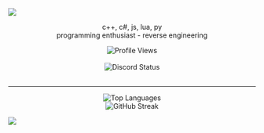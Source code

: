 <img src="assets/flipped.png">

<p align="center">
  c++, c#, js, lua, py
  <br>
  programming enthusiast - reverse engineering  
</p>

<p align="center">
  <img src="https://komarev.com/ghpvc/?username=jqms&style=for-the-badge&color=red" alt="Profile Views">
  <br><br>
  <img src="https://lanyard.cnrad.dev/api/582594004479246343?borderRadius=5px&animated=:true" alt="Discord Status">
  <br><br>
</p>

<hr>

<p align="center">
  <img src="https://github-readme-stats.vercel.app/api/top-langs/?username=jqms&theme=dark&hide_border=true&include_all_commits=true&count_private=false" alt="Top Languages">
  <br>
  <img src="https://github-readme-streak-stats.herokuapp.com/?user=jqms&theme=dark&hide_border=true" alt="GitHub Streak">
</p>

<img src="assets/not flipped.png">
